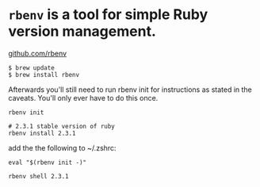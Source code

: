 
# `rbenv` is a tool for simple Ruby version management.


[github.com/rbenv](https://github.com/rbenv/rbenv)

```
$ brew update
$ brew install rbenv
```

Afterwards you'll still need to run rbenv init for instructions as stated in the caveats. You'll only ever have to do this once.

```
rbenv init

# 2.3.1 stable version of ruby
rbenv install 2.3.1
```

add the the following to ~/.zshrc:

`eval "$(rbenv init -)"`


`rbenv shell 2.3.1`
